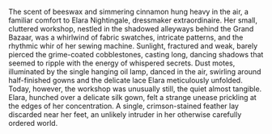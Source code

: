 The scent of beeswax and simmering cinnamon hung heavy in the air, a familiar comfort to Elara Nightingale, dressmaker extraordinaire.  Her small, cluttered workshop, nestled in the shadowed alleyways behind the Grand Bazaar, was a whirlwind of fabric swatches, intricate patterns, and the rhythmic whir of her sewing machine.  Sunlight, fractured and weak, barely pierced the grime-coated cobblestones, casting long, dancing shadows that seemed to ripple with the energy of whispered secrets.  Dust motes, illuminated by the single hanging oil lamp, danced in the air, swirling around half-finished gowns and the delicate lace Elara meticulously unfolded.  Today, however, the workshop was unusually still, the quiet almost tangible.  Elara, hunched over a delicate silk gown, felt a strange unease prickling at the edges of her concentration.  A single, crimson-stained feather lay discarded near her feet, an unlikely intruder in her otherwise carefully ordered world.
